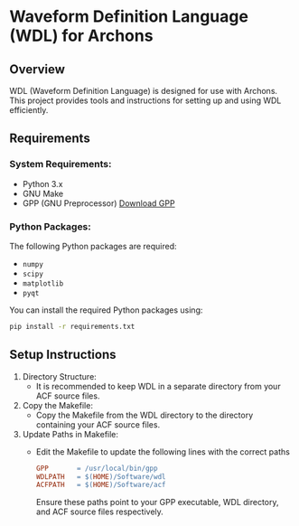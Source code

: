 # Waveform Definition Language (WDL) for Archons

## Overview
WDL (Waveform Definition Language) is designed for use with Archons. This project provides tools and instructions for setting up and using WDL efficiently.

## Requirements

### System Requirements:
- Python 3.x
- GNU Make
- GPP (GNU Preprocessor) [Download GPP](https://logological.org/gpp)

### Python Packages:
The following Python packages are required:
- `numpy`
- `scipy`
- `matplotlib`
- `pyqt`

You can install the required Python packages using:
```bash
pip install -r requirements.txt
```

## Setup Instructions

1. Directory Structure:
   - It is recommended to keep WDL in a separate directory from your ACF source files.
2. Copy the Makefile:
   - Copy the Makefile from the WDL directory to the directory containing your ACF source files.
3. Update Paths in Makefile:
   - Edit the Makefile to update the following lines with the correct paths

     ```makefile
     GPP       = /usr/local/bin/gpp
     WDLPATH   = $(HOME)/Software/wdl
     ACFPATH   = $(HOME)/Software/acf
     ```
     Ensure these paths point to your GPP executable, WDL directory, and ACF source files respectively.